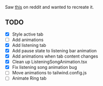 Saw [this](https://emilkowal.ski/ui/dynamic-island) on reddit and wanted to recreate it.

## TODO

- [x] Style active tab
- [ ] Add animations
- [x] Add listening tab
- [x] Add pause state to listening bar animation
- [x] Add animations when tab content changes
- [x] Clean up ListeningSongAnimation.tsx
- [x] Fix listening song animation bug
- [ ] Move animations to tailwind.config.js
- [ ] Animate Ring tab
